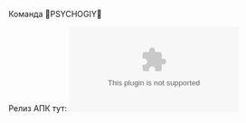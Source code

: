 Команда 🦍PSYCHOGIY🦍


Релиз АПК тут: ![release](https://github.com/Gleb-max/ItmoHack/blob/mobile/app-release/app-release.apk)
